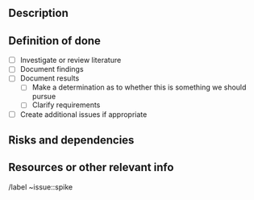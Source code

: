 <!--
Spike Issue Template

This template is to be used when a decision is required to determine whether a particular feature or idea is suitable to pursue, or when requirements are hazy and need to be fleshed out better. This should be a timeboxed effort, the duration of which should be set at the time the spike is assigned to someone.

-->

## Description

<!--(What problem are we trying to solve?)-->

## Definition of done

<!--(What things must be completed before this issue can be closed?)-->

- [ ] Investigate or review literature
- [ ] Document findings
- [ ] Document results
  - [ ] Make a determination as to whether this is something we should pursue
  - [ ] Clarify requirements
- [ ] Create additional issues if appropriate
 
## Risks and dependencies

<!--(What things may block this issue from completion?)-->

## Resources or other relevant info

<!-- (What papers were researched? What were the relevant points to DataEval?) -->


/label ~issue::spike

